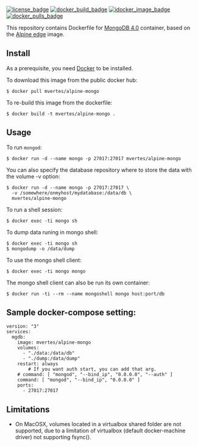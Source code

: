 [![license_badge](https://img.shields.io/github/license/mvertes/docker-alpine-mongo.svg)](https://github.com/mvertes/docker-alpine-mongo/blob/master/LICENSE)
[![docker_build_badge](https://img.shields.io/docker/automated/mvertes/alpine-mongo.svg)](https://hub.docker.com/r/mvertes/alpine-mongo/)
[![idocker_image_badge](https://images.microbadger.com/badges/image/mvertes/alpine-mongo.svg)](https://hub.docker.com/r/mvertes/alpine-mongo/)
[![docker_pulls_badge](https://img.shields.io/docker/pulls/mvertes/alpine-mongo.svg)](https://hub.docker.com/r/mvertes/alpine-mongo/)

This repository contains Dockerfile for [MongoDB 4.0](https://www.mongodb.org)
container, based on the [Alpine edge](https://hub.docker.com/_/alpine/) image.

## Install

As a prerequisite, you need [Docker](https://docker.com) to be installed.

To download this image from the public docker hub:

	$ docker pull mvertes/alpine-mongo

To re-build this image from the dockerfile:

	$ docker build -t mvertes/alpine-mongo .

## Usage

To run `mongod`:

	$ docker run -d --name mongo -p 27017:27017 mvertes/alpine-mongo

You can also specify the database repository where to store the data
with the volume -v option:

    $ docker run -d --name mongo -p 27017:27017 \
	  -v /somewhere/onmyhost/mydatabase:/data/db \
	  mvertes/alpine-mongo

To run a shell session:

    $ docker exec -ti mongo sh

To dump data runing in mongo shell:

    $ docker exec -ti mongo sh
    $ mongodump -o /data/dump

To use the mongo shell client:

	$ docker exec -ti mongo mongo

The mongo shell client can also be run its own container: 

	$ docker run -ti --rm --name mongoshell mongo host:port/db

## Sample docker-compose setting:

```
version: "3"
services:
  mgdb:
    image: mvertes/alpine-mongo
    volumes:
      - "./data:/data/db"
      - "./dump:/data/dump"
    restart: always
		# If you want auth start, you can add that arg.
    # command: [ "mongod", "--bind_ip", "0.0.0.0", "--auth" ]
    command: [ "mongod", "--bind_ip", "0.0.0.0" ]
    ports:
      - 27017:27017
```

## Limitations

- On MacOSX, volumes located in a virtualbox shared folder are not
  supported, due to a limitation of virtualbox (default docker-machine
  driver) not supporting fsync().
